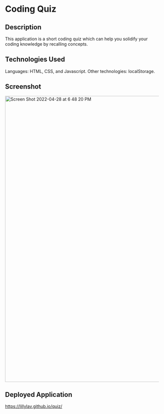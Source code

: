 # Coding Quiz

## Description
This application is a short coding quiz which can help you solidify your coding knowledge by recalling concepts. 

## Technologies Used
Languages: HTML, CSS, and Javascript. Other technologies: localStorage.

## Screenshot
<img width="934" alt="Screen Shot 2022-04-28 at 6 48 20 PM" src="https://user-images.githubusercontent.com/93904532/165869659-235ab2cb-baae-410e-acf1-3445d14dfacf.png">

## Deployed Application
https://lillylav.github.io/quiz/
